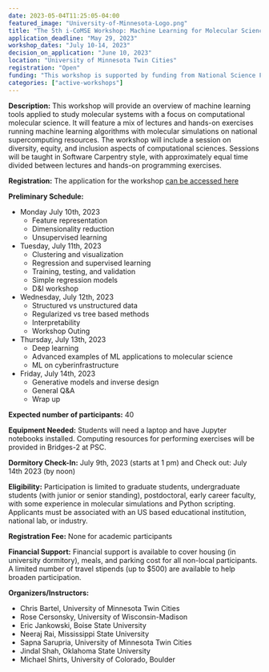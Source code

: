 ```yaml
---
date: 2023-05-04T11:25:05-04:00
featured_image: "University-of-Minnesota-Logo.png"
title: "The 5th i-CoMSE Workshop: Machine Learning for Molecular Science"
application_deadline: "May 29, 2023"
workshop_dates: "July 10-14, 2023"
decision_on_application: "June 10, 2023"
location: "University of Minnesota Twin Cities"
registration: "Open"
funding: "This workshop is supported by funding from National Science Foundation Office of Advanced Cyberinfrastructure"
categories: ["active-workshops"]
---
```


**Description:** This workshop will provide an overview of machine learning tools applied to study molecular systems with a focus on computational molecular science. It will feature a mix of lectures and hands-on exercises running machine learning algorithms with molecular simulations on national supercomputing resources. The workshop will include a session on diversity, equity, and inclusion aspects of computational sciences. Sessions will be taught in Software Carpentry style, with approximately equal time divided between lectures and hands-on programming exercises.

**Registration:**
The application for the workshop [can be accessed here](https://forms.gle/W2sffJjQmYgFJEfG9)

**Preliminary Schedule:**
- Monday  July 10th, 2023
  - Feature representation
  - Dimensionality reduction
  - Unsupervised learning
- Tuesday, July 11th, 2023
  - Clustering and visualization
  - Regression and supervised learning
  - Training, testing, and validation
  - Simple regression models
  - D&I workshop
- Wednesday, July 12th, 2023
  - Structured vs unstructured data
  - Regularized vs tree based methods
  - Interpretability
  - Workshop Outing
- Thursday, July 13th, 2023
  - Deep learning
  - Advanced examples of ML applications to molecular science
  - ML on cyberinfrastructure
- Friday, July 14th, 2023
  - Generative models and inverse design
  - General Q&A
  - Wrap up

**Expected number of participants:** 40

**Equipment Needed:** Students will need a laptop and have Jupyter notebooks installed. Computing resources for performing 
exercises will be provided in Bridges-2 at PSC. 

**Dormitory Check-In:** July 9th, 2023 (starts at 1 pm) and Check out: July 14th 2023 (by noon) 

**Eligibility:** Participation is limited to graduate students, undergraduate students (with junior or senior standing), postdoctoral, early career faculty, with some experience in molecular simulations and Python scripting. Applicants must be associated with an US based educational institution, national lab, or industry.

**Registration Fee:** None for academic participants

**Financial Support:**  Financial support is available to cover housing (in university dormitory), meals, and parking cost for all non-local participants. A limited number of travel stipends (up to $500) are available to help broaden participation.

**Organizers/Instructors:**
- Chris Bartel, University of Minnesota Twin Cities
- Rose Cersonsky, University of Wisconsin-Madison
- Eric Jankowski, Boise State University
- Neeraj Rai, Mississippi State University
- Sapna Sarupria, University of Minnesota Twin Cities
- Jindal Shah, Oklahoma State University
- Michael Shirts, University of Colorado, Boulder

